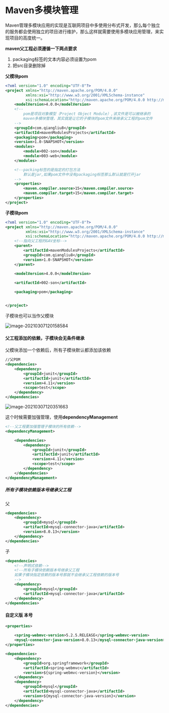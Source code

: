 # Maven多模块管理

Maven管理多模块应用的实现是互联网项目中多使用分布式开发，那么每个独立的服务都会使用独立的项目进行维护，那么这样就需要使用多模块应用管理，来实现项目的高度统一。

**maven父工程必须遵循一下两点要求**

1. packaging标签的文本内容必须设置为pom
2. 把src目录删除掉

**父模块pom**

```xml
<?xml version="1.0" encoding="UTF-8"?>
<project xmlns="http://maven.apache.org/POM/4.0.0"
         xmlns:xsi="http://www.w3.org/2001/XMLSchema-instance"
         xsi:schemaLocation="http://maven.apache.org/POM/4.0.0 http://maven.apache.org/xsd/maven-4.0.0.xsd">
    <modelVersion>4.0.0</modelVersion>
    <!--
        pom是项目对象模型（Project Object Module）,该文件是可以被继承的
        maven多模块管理，其实就是让它的子模块的pom文件来继承父工程的pom文件
    -->
    <groupId>com.qiangliu8</groupId>
    <artifactId>mavenModulesProjects</artifactId>
    <packaging>pom</packaging>
    <version>1.0-SNAPSHOT</version>
    <modules>
        <module>002-son</module>
        <module>003-web</module>
    </modules>

    <!--packing标签的是指定的打包方法
        默认是jar,如果pom文件中没有packaging标签那么默认就是打开jar
    -->
    <properties>
        <maven.compiler.source>15</maven.compiler.source>
        <maven.compiler.target>15</maven.compiler.target>
    </properties>
</project>
```

**子模块pom**

```xml
<?xml version="1.0" encoding="UTF-8"?>
<project xmlns="http://maven.apache.org/POM/4.0.0"
         xmlns:xsi="http://www.w3.org/2001/XMLSchema-instance"
         xsi:schemaLocation="http://maven.apache.org/POM/4.0.0 http://maven.apache.org/xsd/maven-4.0.0.xsd">
    <!--指向父工程的GAV坐标-->
    <parent>
        <artifactId>mavenModulesProjects</artifactId>
        <groupId>com.qiangliu8</groupId>
        <version>1.0-SNAPSHOT</version>
    </parent>
    
    <modelVersion>4.0.0</modelVersion>

    <artifactId>002-son</artifactId>

    <packaging>pom</packaging>


</project>
```

子模块也可以当作父模块

![image-20210307120158584](C:\Users\11026\AppData\Roaming\Typora\typora-user-images\image-20210307120158584.png)

#### 父工程添加的依赖，子模块会无条件继承

父模块添加一个依赖后，所有子模块默认都添加该依赖

```xml
//父POM
<dependencies>
    <dependency>
        <groupId>junit</groupId>
        <artifactId>junit</artifactId>
        <version>4.11</version>
        <scope>test</scope>
    </dependency>
</dependencies>
```

![image-20210307120351663](C:\Users\11026\AppData\Roaming\Typora\typora-user-images\image-20210307120351663.png)



这个时候需要加强管理，使用**dependencyManagement**

```xml
<!--父工程要加强管理子模块的所有依赖-->
<dependencyManagement>

    <dependencies>
        <dependency>
            <groupId>junit</groupId>
            <artifactId>junit</artifactId>
            <version>4.11</version>
            <scope>test</scope>
        </dependency>
    </dependencies>
</dependencyManagement>
```

##### 所有子模块依赖版本号继承父工程

父

```xml
<dependencies>
    <dependency>
        <groupId>mysql</groupId>
        <artifactId>mysql-connector-java</artifactId>
        <version>8.0.13</version>
    </dependency>
</dependencies>
```

子

```xml
<dependencies>
    <!--声明式依赖-->
    <!--所有子模块依赖版本号继承父工程
	如果子模块指定依赖的版本号那就不会继承父工程依赖的版本号
	-->
    <dependency>
        <groupId>mysql</groupId>
        <artifactId>mysql-connector-java</artifactId>
    </dependency>
</dependencies>
```



#### 自定义版 本号

```xml
<properties>
	
    <spring-webmvc-version>5.2.5.RELEASE</spring-webmvc-version>
    <mysql-connector-java-version>8.0.13</mysql-connector-java-version>
</properties>

<dependencies>
    <dependency>
        <groupId>org.springframework</groupId>
        <artifactId>spring-webmvc</artifactId>
        <version>${spring-webmvc-version}</version>
    </dependency>
    <dependency>
        <groupId>mysql</groupId>
        <artifactId>mysql-connector-java</artifactId>
        <version>${mysql-connector-java-version}</version>
    </dependency>
</dependencies>
```